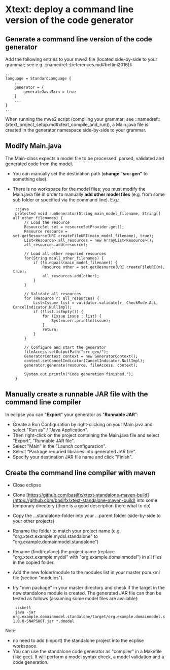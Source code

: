 # Xtext: deploy a command line version of the code generator

## Generate a command line version of the code generator

Add the following entries to your mwe2 file (located side-by-side to your 
grammar; see e.g. ::namedref::(references.md#bettini2016)):
    
    ...
    language = StandardLanguage {
        ...
        generator = {
            generateJavaMain = true
        }
        ...
    }
    ...
    

When running the mwe2 script (compiling your grammar; 
see ::namedref::(xtext_project_setup.md#xtext_compile_and_run)), a Main.java
file is created in the generator namespace side-by-side to your grammar.

## Modify Main.java

The Main-class expects a model file to be processed: parsed, validated and
generated code from the model.

 * You can manually set the destination path (__change "src-gen"__ to something 
    else).
 * There is no workspace for the model files; you must modify the Main.java 
    file in order to manually __add other model files__ (e.g. from some sub folder or 
    specified via the command line). 
    E.g.:


        ::java
        protected void runGenerator(String main_model_filename, String[] all_other_filenames) {
            // Load the resource
            ResourceSet set = resourceSetProvider.get();
            Resource resource = set.getResource(URI.createFileURI(main_model_filename), true);
            List<Resource> all_resources = new ArrayList<Resource>();
            all_resources.add(resource);
        
            // Load all other requried resources
            for(String m:all_other_filenames) {
                if (!m.equals(main_model_filename)) {
                    Resource other = set.getResource(URI.createFileURI(m), true);
                    all_resources.add(other);
                }
            }
    
            // Validate all resources
            for (Resource r: all_resources) {
                List<Issue> list = validator.validate(r, CheckMode.ALL, CancelIndicator.NullImpl);
                if (!list.isEmpty()) {
                    for (Issue issue : list) {
                        System.err.println(issue);
                    }
                    return;
                }
            }
    
            // Configure and start the generator
            fileAccess.setOutputPath("src-gen/");
            GeneratorContext context = new GeneratorContext();
            context.setCancelIndicator(CancelIndicator.NullImpl);
            generator.generate(resource, fileAccess, context);
    
            System.out.println("Code generation finished.");
        }
         

## Manually create a runnable JAR file with the command line compiler

In eclipse you can "__Export__" your generator as "__Runnable JAR__":

 * Create a Run Configuration by right-clicking on your Main.java and select 
    "Run as" / "Java Application".
 * Then right-click on the project containing the Main.java file and select 
    "Export", "Runnable JAR file".
 * Select "Main" in the "Launch configurazion".
 * Select "Package requried libraries into generated JAR file".
 * Specify your destination JAR file name and click "Finish".

## Create the command line compiler with maven

 * Close eclipse 
 * Clone [https://github.com/basilfx/xtext-standalone-maven-build](https://github.com/basilfx/xtext-standalone-maven-build)
   into some temporary directory (there is a good description there what to do)
 * Copy the ...standalone-folder into your ...parent folder (side-by-side 
    to your other projects)
 * Rename the folder to match your project name (e.g. 
    "org.xtext.example.mydsl.standalone" to 
    "org.example.domainmodel.standalone")
 * Rename (find/replace) the project name (replace "org.xtext.example.mydsl"
    with "org.example.domainmodel") in all files in the copied folder.
 * Add the new folder/module to the modules list in your master pom.xml file
    (section "modules").
 * try "mvn package" in your master directory and check if the target in
    the new standalone module is created. The generated JAR file can then be 
    tested as follows (assuming some model files are available):
    
        ::shell
        java -jar org.example.domainmodel.standalone/target/org.example.domainmodel.standalone-1.0.0-SNAPSHOT.jar *.dmodel

Note: 
 * no need to add (import) the standalone project into the ecplise 
    workspace.
 * You can use the standalone code generator as "compiler" in a Makefile
    (like gcc). It will perform a model syntax check, a model validation and a 
    code generation.